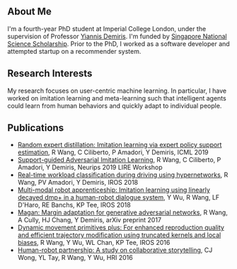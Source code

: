 ## About Me
I'm a fourth-year PhD student at Imperial College London, under the supervision of Professor [Yiannis Demiris](https://www.imperial.ac.uk/people/y.demiris). I'm funded by [Singapore National Science Scholarship](https://www.a-star.edu.sg/Scholarships/For-Graduate-Studies/National-Science-Scholarship-PhD). Prior to the PhD, I worked as a software developer and attempted startup on a recommender system.

## Research Interests
My research focuses on user-centric machine learning. In particular, I have worked on imitation learning and meta-learning such that intelligent agents could learn from human behaviors and quickly adapt to individual people.

## Publications
* [Random expert distillation: Imitation learning via expert policy support estimation](https://arxiv.org/pdf/1905.06750), R Wang, C Ciliberto, P Amadori, Y Demiris, ICML 2019
* [Support-guided Adversarial Imitation Learning](https://openreview.net/pdf?id=r1x3unVKPS), R Wang, C Ciliberto, P Amadori, Y Demiris, Neurips 2019 LIRE Workshop
* [Real-time workload classification during driving using hypernetworks](https://ieeexplore.ieee.org/iel7/8574473/8593358/08594305.pdf), R Wang, PV Amadori, Y Demiris, IROS 2018
* [Multi-modal robot apprenticeship: Imitation learning using linearly decayed dmp+ in a human-robot dialogue system](https://ieeexplore.ieee.org/iel7/8574473/8593358/08593634.pdf), Y Wu, R Wang, LF D'Haro, RE Banchs, KP Tee, IROS 2018
* [Magan: Margin adaptation for generative adversarial networks](https://arxiv.org/pdf/1704.03817), R Wang, A Cully, HJ Chang, Y Demiris, arXiv preprint 2017
* [Dynamic movement primitives plus: For enhanced reproduction quality and efficient trajectory modification using truncated kernels and local biases](https://ieeexplore.ieee.org/iel7/7743711/7758082/07759554.pdf), R Wang, Y Wu, WL Chan, KP Tee, IROS 2016
* [Human-robot partnership: A study on collaborative storytelling](https://ieeexplore.ieee.org/iel7/7446754/7451718/07451843.pdf), CJ Wong, YL Tay, R Wang, Y Wu, HRI 2016 
